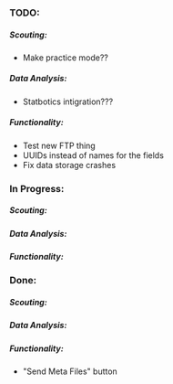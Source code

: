 ### TODO:
##### Scouting:
- Make practice mode??
##### Data Analysis:
- Statbotics intigration???
##### Functionality:
- Test new FTP thing
- UUIDs instead of names for the fields
- Fix data storage crashes

### In Progress:
##### Scouting:
##### Data Analysis:
##### Functionality:

### Done:
##### Scouting:
##### Data Analysis:
##### Functionality:
- "Send Meta Files" button